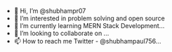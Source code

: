 - 👋 Hi, I’m @shubhampr07
- 👀 I’m interested in problem solving and open source
- 🌱 I’m currently learning MERN Stack Development...
- 💞️ I’m looking to collaborate on ...
- 📫 How to reach me Twitter - @shubhampaul756...

<!---
shubhampr07/shubhampr07 is a ✨ special ✨ repository because its `README.md` (this file) appears on your GitHub profile.
You can click the Preview link to take a look at your changes.
--->
